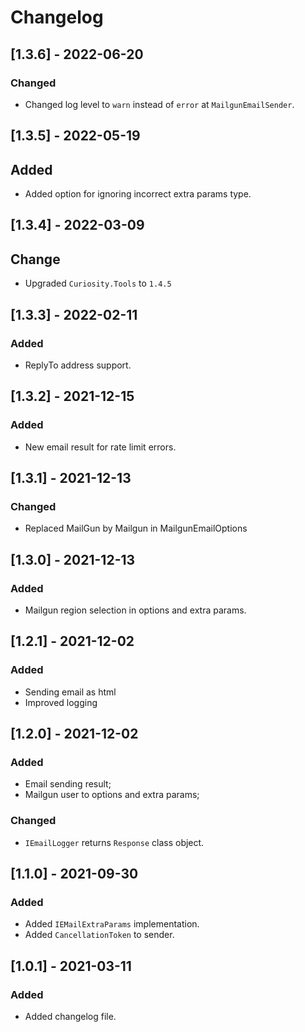 # Changelog

## [1.3.6] - 2022-06-20

### Changed

- Changed log level to `warn` instead of `error` at `MailgunEmailSender`.

## [1.3.5] - 2022-05-19

## Added

- Added option for ignoring incorrect extra params type.

## [1.3.4] - 2022-03-09

## Change

- Upgraded `Curiosity.Tools` to `1.4.5`

## [1.3.3] - 2022-02-11

### Added

- ReplyTo address support.

## [1.3.2] - 2021-12-15

### Added

- New email result for rate limit errors.

## [1.3.1] - 2021-12-13

### Changed

- Replaced MailGun by Mailgun in MailgunEmailOptions

## [1.3.0] - 2021-12-13

### Added

- Mailgun region selection in options and extra params.

## [1.2.1] - 2021-12-02

### Added

- Sending email as html
- Improved logging

## [1.2.0] - 2021-12-02

### Added

- Email sending result;
- Mailgun user to options and extra params;

### Changed

- `IEmailLogger` returns `Response` class object.

## [1.1.0] - 2021-09-30

### Added

- Added `IEMailExtraParams` implementation.
- Added `CancellationToken` to sender.

## [1.0.1] - 2021-03-11

### Added

- Added changelog file.
